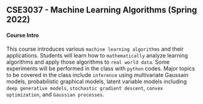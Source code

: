 ## CSE3037 - Machine Learning Algorithms (Spring 2022)

#### Course Intro

This course introduces various `machine learning algorithms` and their applications.
Students will learn how to `mathematically` analyze learning algorithms and apply those algorithms
to `real world data`. Some experiments will be performed in the class with `python` codes. Major
topics to be covered in the class include `inference` using multivariate Gaussain models, probabilistic
graphical models, latent variable models including `deep generative models`, `stochastic gradient
descent`, `convex optimization`, and `Gaussian processes`.
